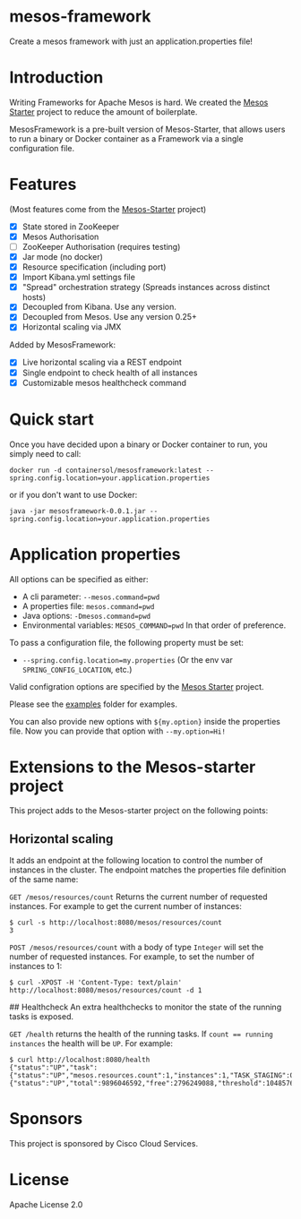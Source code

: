 # mesos-framework
Create a mesos framework with just an application.properties file!

# Introduction
Writing Frameworks for Apache Mesos is hard. We created the [Mesos Starter](www.github.com/containersolutions/mesos-starter) project to reduce the amount of boilerplate.

MesosFramework is a pre-built version of Mesos-Starter, that allows users to run a binary or Docker container as a Framework via a single configuration file.

# Features
(Most features come from the [Mesos-Starter](https://github.com/ContainerSolutions/mesos-starter) project)

- [x] State stored in ZooKeeper
- [x] Mesos Authorisation
- [ ] ZooKeeper Authorisation (requires testing)
- [x] Jar mode (no docker)
- [x] Resource specification (including port)
- [x] Import Kibana.yml settings file
- [x] "Spread" orchestration strategy (Spreads instances across distinct hosts)
- [x] Decoupled from Kibana. Use any version.
- [x] Decoupled from Mesos. Use any version 0.25+
- [x] Horizontal scaling via JMX

Added by MesosFramework:
- [x] Live horizontal scaling via a REST endpoint
- [x] Single endpoint to check health of all instances
- [x] Customizable mesos healthcheck command

# Quick start
Once you have decided upon a binary or Docker container to run, you simply need to call:

`docker run -d containersol/mesosframework:latest --spring.config.location=your.application.properties`

or if you don't want to use Docker:

`java -jar mesosframework-0.0.1.jar --spring.config.location=your.application.properties`

# Application properties
All options can be specified as either:
- A cli parameter: `--mesos.command=pwd`
- A properties file: `mesos.command=pwd`
- Java options: `-Dmesos.command=pwd`
- Environmental variables: `MESOS_COMMAND=pwd`
In that order of preference.

To pass a configuration file, the following property must be set:
- `--spring.config.location=my.properties` (Or the env var `SPRING_CONFIG_LOCATION`, etc.)

Valid configration options are specified by the [Mesos Starter](www.github.com/containersolutions/mesos-starter) project.

Please see the [examples](./docs/examples) folder for examples.

You can also provide new options with `${my.option}` inside the properties file. Now you can provide that option with `--my.option=Hi!`

# Extensions to the Mesos-starter project
This project adds to the Mesos-starter project on the following points:

## Horizontal scaling
It adds an endpoint at the following location to control the number of instances in the cluster. The endpoint matches the properties file definition of the same name:

`GET /mesos/resources/count` Returns the current number of requested instances. For example to get the current number of instances:

```
$ curl -s http://localhost:8080/mesos/resources/count
3
```

`POST /mesos/resources/count` with a body of type `Integer` will set the number of requested instances. For example, to set the number of instances to 1:

```
$ curl -XPOST -H 'Content-Type: text/plain' http://localhost:8080/mesos/resources/count -d 1
```

## Healthcheck
An extra healthchecks to monitor the state of the running tasks is exposed.
 
`GET /health` returns the health of the running tasks. If `count == running instances` the health will be `UP`. For example:
 
```
$ curl http://localhost:8080/health
{"status":"UP","task":{"status":"UP","mesos.resources.count":1,"instances":1,"TASK_STAGING":0,"TASK_STARTING":0,"TASK_RUNNING":3,"TASK_KILLING":0,"TASK_FINISHED":0,"TASK_FAILED":0,"TASK_KILLED":0,"TASK_LOST":0,"TASK_ERROR":0},"diskSpace":{"status":"UP","total":9896046592,"free":2796249088,"threshold":10485760}}%  
```

# Sponsors
This project is sponsored by Cisco Cloud Services.

# License
Apache License 2.0